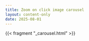 ```yaml
---
title: Zoom on click image carousel
layout: content-only
date: 2025-08-01
---
```


{{< fragment "_carousel.html" >}}
